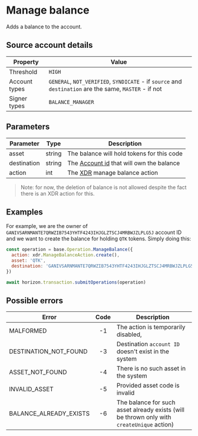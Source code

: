 # Manage balance

Adds a balance to the account. 

## Source account details

| Property              | Value              |
|-----------------------|--------------------|
| Threshold     | `HIGH`             |
| Account types | `GENERAL`, `NOT_VERIFIED`, `SYNDICATE` - if `source` and `destination` are the same, `MASTER` - if not |
| Signer types  | `BALANCE_MANAGER`  |

## Parameters

| Parameter    | Type   | Description           |
|--------------|--------|-----------------------|
| asset        | string | The balance will hold tokens for this code |
| destination  | string | The [Account id][1] that will own the balance |
| action       | int    | The [XDR][2] manage balance action |

> Note: for now, the deletion of balance is not allowed despite the fact there is an XDR action for this.

## Examples

For example, we are the owner of `GANIVSARNMANTE7QRWZIB7543YHTF4243IHJGLZTSCJ4MRBWJZLPLG5J` account ID and we want to 
create the balance for holding `QTK` tokens. Simply doing this:

```javascript
const operation = base.Operation.ManageBalance({
  action: xdr.ManageBalanceAction.create(),
  asset: 'QTK',
  destination: 'GANIVSARNMANTE7QRWZIB7543YHTF4243IHJGLZTSCJ4MRBWJZLPLG5J'
})

await horizon.transaction.submitOperations(operation)
```

## Possible errors

| Error                       | Code | Description                                                                               |
|-----------------------------|:----:|-------------------------------------------------------------------------------------------|
| MALFORMED | -1 | The action is temporarily disabled, 
| DESTINATION_NOT_FOUND | -3 | Destination `account ID` doesn't exist in the system
| ASSET_NOT_FOUND | -4 | There is no such asset in the system
| INVALID_ASSET | -5 | Provided asset code is invalid
| BALANCE_ALREADY_EXISTS | -6 | The balance for such asset already exists (will be thrown only with `createUnique` action)

[1]: /tech/key_entities/accounts.md#account-id
[2]: /tech/xdr.md
